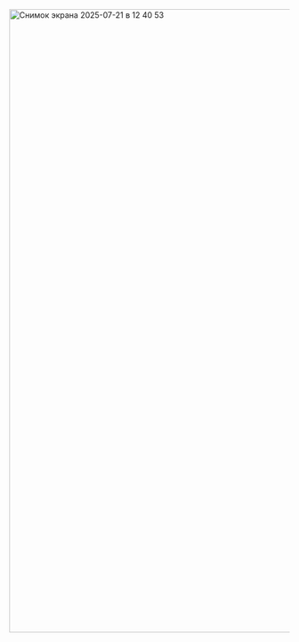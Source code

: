 <img width="1792" height="1120" alt="Снимок экрана 2025-07-21 в 12 40 53" src="https://github.com/user-attachments/assets/e19060a6-fbaf-420f-afc9-2ce21c472bb2" />
